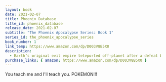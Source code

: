 ```yaml
---
layout: book
date: 2021-02-07
title: Phoenix Database
title_id: phoenix_database
release_date: 2021-02-07
subtitle: "The Phoenix Apocalypse Series: Book 1"
series_id: the_phoenix_apocalypse_series
book_number: 1
link_temp: https://www.amazon.com/dp/D003V8B5X0
description:
  - Earth’s original evil empire teleported off-planet after a defeat by rebels 10,000 years ago. Phoenix earth agents, enabled by intergalactic mental enhancement, devise an invasion conspiracy to reconnect their galactic empire to earth. Their scientists will regain access to their alien tech database hidden on earth while the Phoenix Elites usher in a global apocalypse. Female Langley specialist join with CIA agents and WW2 veterans who thwarted Phoenix 60 years earlier. They are the last line of defense against nuclear devastation and invasion.
purchase_links: { amazon: https://www.amazon.com/dp/D003V8B5X0 }
---
```

You teach me and I'll teach you. POKEMON!!!